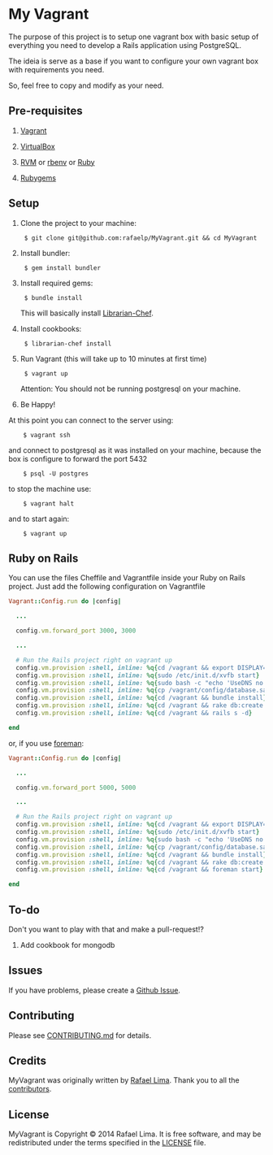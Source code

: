 # My Vagrant

The purpose of this project is to setup one vagrant box with basic setup of everything you need to develop a Rails application using PostgreSQL.

The ideia is serve as a base if you want to configure your own vagrant box with requirements you need.

So, feel free to copy and modify as your need.

## Pre-requisites

1. [Vagrant](http://docs.vagrantup.com/v2/installation/)

1. [VirtualBox](https://www.virtualbox.org/wiki/Downloads)

1. [RVM](http://rvm.io/rvm/install) or [rbenv](https://github.com/sstephenson/rbenv#installation) or [Ruby](https://www.ruby-lang.org/en/downloads/)

1. [Rubygems](https://rubygems.org/pages/download)

## Setup

1. Clone the project to your machine:

		$ git clone git@github.com:rafaelp/MyVagrant.git && cd MyVagrant

1. Install bundler:

		$ gem install bundler

1. Install required gems:

		$ bundle install

    This will basically install [Librarian-Chef](https://github.com/applicationsonline/librarian-chef).

1. Install cookbooks:

		$ librarian-chef install

1. Run Vagrant (this will take up to 10 minutes at first time)

		$ vagrant up

    Attention: You should not be running postgresql on your machine.

1. Be Happy!

  At this point you can connect to the server using:

		$ vagrant ssh

  and connect to postgresql as it was installed on your machine, because the box is configure to forward the port 5432

		$ psql -U postgres

  to stop the machine use:

		$ vagrant halt

  and to start again:

		$ vagrant up


## Ruby on Rails

You can use the files Cheffile and Vagrantfile inside your Ruby on Rails project.
Just add the following configuration on Vagrantfile

```ruby
Vagrant::Config.run do |config|

  ...

  config.vm.forward_port 3000, 3000

  ...

  # Run the Rails project right on vagrant up
  config.vm.provision :shell, inline: %q{cd /vagrant && export DISPLAY=:99}
  config.vm.provision :shell, inline: %q{sudo /etc/init.d/xvfb start}
  config.vm.provision :shell, inline: %q{sudo bash -c "echo 'UseDNS no' >> /etc/ssh/sshd_config"}
  config.vm.provision :shell, inline: %q{cp /vagrant/config/database.sample.yml /vagrant/config/database.yml}
  config.vm.provision :shell, inline: %q{cd /vagrant && bundle install}
  config.vm.provision :shell, inline: %q{cd /vagrant && rake db:create db:migrate db:test:prepare db:seed}
  config.vm.provision :shell, inline: %q{cd /vagrant && rails s -d}

end
```

or, if you use [foreman](https://github.com/ddollar/foreman):

```ruby
Vagrant::Config.run do |config|

  ...

  config.vm.forward_port 5000, 5000

  ...

  # Run the Rails project right on vagrant up
  config.vm.provision :shell, inline: %q{cd /vagrant && export DISPLAY=:99}
  config.vm.provision :shell, inline: %q{sudo /etc/init.d/xvfb start}
  config.vm.provision :shell, inline: %q{sudo bash -c "echo 'UseDNS no' >> /etc/ssh/sshd_config"}
  config.vm.provision :shell, inline: %q{cp /vagrant/config/database.sample.yml /vagrant/config/database.yml}
  config.vm.provision :shell, inline: %q{cd /vagrant && bundle install}
  config.vm.provision :shell, inline: %q{cd /vagrant && rake db:create db:migrate db:test:prepare db:seed}
  config.vm.provision :shell, inline: %q{cd /vagrant && foreman start}

end
```

## To-do

Don't you want to play with that and make a pull-request!?

1. Add cookbook for mongodb

## Issues

If you have problems, please create a [Github Issue](https://github.com/rafaelp/MyVagrant/issues).

## Contributing

Please see [CONTRIBUTING.md](https://github.com/rafaelp/MyVagrant/blob/master/CONTRIBUTING.md) for details.

## Credits

MyVagrant was originally written by [Rafael Lima](http://rafael.adm.br).
Thank you to all the [contributors](https://github.com/rafaelp/MyVagrant/graphs/contributors).

## License

MyVagrant is Copyright © 2014 Rafael Lima. It is free software, and may be redistributed under the terms specified in the [LICENSE](https://github.com/rafaelp/MyVagrant/blob/master/LICENSE) file.